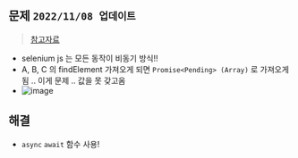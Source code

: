 ## 문제 `2022/11/08 업데이트`
> [참고자료](https://ipex.tistory.com/entry/Selenium%EC%9B%B9%EC%9E%90%EB%8F%99%ED%99%94-async-Iterator-%EC%9C%A0%EC%9D%98%EC%82%AC%ED%95%AD-findElements-Bycss)
- selenium js 는 모든 동작이 비동기 방식!!
- A, B, C 의 findElement 가져오게 되면 `Promise<Pending> (Array)` 로 가져오게 됨 .. 이게 문제 .. 값을 못 갖고옴
- ![image](https://user-images.githubusercontent.com/61215550/200445274-ea1b2122-2767-44b4-9852-0b141f3eb8e7.png)

## 해결
- `async` `await` 함수 사용!
